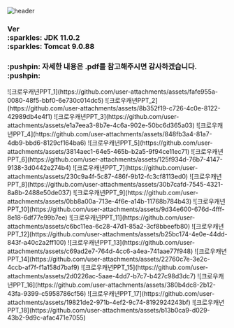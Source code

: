 ![header](https://capsule-render.vercel.app/api?type=Waving&color=7a7fff&height=200&section=header&text=Hello%20World!&fontAlignY=30&stroke=002eff&fontSize=40&desc=I'm%20Seo%20Young&descAlignY=50&fontColor=ffffff)

<h3> Ver <br>
   :sparkles: JDK 11.0.2 <br>
   :sparkles: Tomcat 9.0.88</h3>




<h3>:pushpin: 자세한 내용은 .pdf를 참고해주시면 감사하겠습니다. :pushpin:</h3>
![크로우캐년PPT_1](https://github.com/user-attachments/assets/fafe955a-0080-48f5-bbf0-6e730c014dc5)
![크로우캐년PPT_2](https://github.com/user-attachments/assets/8b352f19-c726-4c0e-8122-42989db4e4f1)
![크로우캐년PPT_3](https://github.com/user-attachments/assets/e1a7eea3-8b7e-4c6a-902e-50bc6d365a03)
![크로우캐년PPT_4](https://github.com/user-attachments/assets/848fb3a4-81a7-4db9-bbd6-8129cf164ba6)
![크로우캐년PPT_5](https://github.com/user-attachments/assets/3814aec1-64e5-465b-b2a5-9f94ce11ec71)
![크로우캐년PPT_6](https://github.com/user-attachments/assets/125f934d-76b7-4147-9138-3d0442e274b4)
![크로우캐년PPT_7](https://github.com/user-attachments/assets/230c9a4f-5c87-486f-9b12-fc3cf8113ed0)
![크로우캐년PPT_8](https://github.com/user-attachments/assets/30b7cafd-7545-4321-8a8b-2488e50de037)
![크로우캐년PPT_9](https://github.com/user-attachments/assets/0bb8a00a-713e-4f6e-a14b-11768b784b43)
![크로우캐년PPT_10](https://github.com/user-attachments/assets/9d34e600-676d-4fff-8e18-6df77e99b7ee)
![크로우캐년PPT_11](https://github.com/user-attachments/assets/c6bc11ea-6c28-47d1-85a2-3cf8bbeefb80)
![크로우캐년PPT_12](https://github.com/user-attachments/assets/b25bc174-4e0e-44dd-843f-a40c2a2ff100)
![크로우캐년PPT_13](https://github.com/user-attachments/assets/c69ad2e7-764d-4cc6-a4ea-741aae77f948)
![크로우캐년PPT_14](https://github.com/user-attachments/assets/22760c7e-3e2c-4ccb-af7f-f1a158d7baf9)
![크로우캐년PPT_15](https://github.com/user-attachments/assets/2d0226ac-5aae-4dd7-b7c7-b427c98d3dc7)
![크로우캐년PPT_16](https://github.com/user-attachments/assets/380b4dc8-2b12-43fa-9399-c5958786cf56)
![크로우캐년PPT_17](https://github.com/user-attachments/assets/19821de2-971b-4ef2-9c74-8192924243bf)
![크로우캐년PPT_18](https://github.com/user-attachments/assets/b13b0ca9-d029-43b2-9d9c-afac471e7055)

